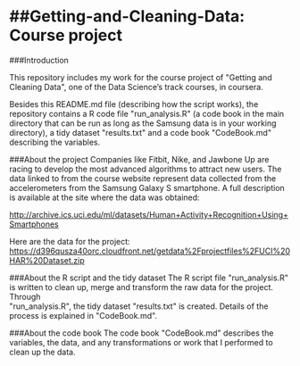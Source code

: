 ##Getting-and-Cleaning-Data: Course project
=========================
###Introduction

This repository includes my work for the course project of "Getting and Cleaning Data", one of  the Data Science’s track courses, in coursera. 

Besides this README.md file (describing how the script works), the repository contains a R code file "run_analysis.R" (a code book  in the main directory that can be run as long as the Samsung data is in your working directory),  a tidy dataset "results.txt" and a code book "CodeBook.md" describing the variables. 

###About the project
Companies like Fitbit, Nike, and Jawbone Up are racing to develop the most advanced algorithms to attract new users. The data linked to from the course website represent data collected from the accelerometers from the Samsung Galaxy S smartphone. A full description is available at the site where the data was obtained: 

http://archive.ics.uci.edu/ml/datasets/Human+Activity+Recognition+Using+Smartphones 

Here are the data for the project: 
https://d396qusza40orc.cloudfront.net/getdata%2Fprojectfiles%2FUCI%20HAR%20Dataset.zip 

###About the R script and the tidy dataset 
The R script file "run_analysis.R" is written to clean up, merge and transform  the raw data for the project. Through  
"run_analysis.R", the tidy dataset "results.txt" is created.  Details of the process is explained in "CodeBook.md". 

###About the code book
The code book "CodeBook.md"  describes the variables, the data, and any transformations or work that I performed to clean up the data.



